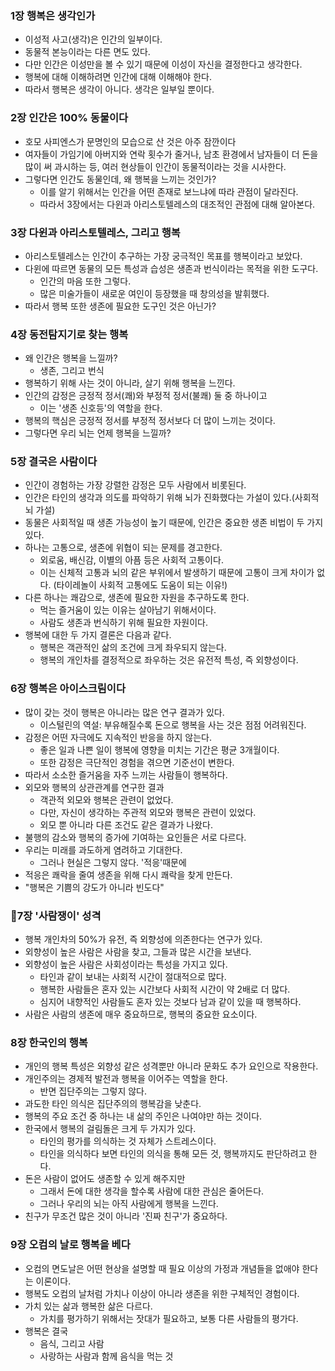 ### 1장 행복은 생각인가
- 이성적 사고(생각)은 인간의 일부이다.
- 동물적 본능이라는 다른 면도 있다.
- 다만 인간은 이성만을 볼 수 있기 때문에 이성이 자신을 결정한다고 생각한다.
- 행복에 대해 이해하려면 인간에 대해 이해해야 한다.
- 따라서 행복은 생각이 아니다. 생각은 일부일 뿐이다.
### 2장 인간은 100% 동물이다
- 호모 사피엔스가 문명인의 모습으로 산 것은 아주 잠깐이다
- 여자들이 가임기에 아버지와 연락 횟수가 줄거나, 남초 환경에서 남자들이 더 돈을 많이 써 과시하는 등, 여러 현상들이 인간이 동물적이라는 것을 시사한다.
- 그렇다면 인간도 동물인데, 왜 행복을 느끼는 것인가?
	- 이를 알기 위해서는 인간을 어떤 존재로 보느냐에 따라 관점이 달라진다.
	- 따라서 3장에서는 다윈과 아리스토텔레스의 대조적인 관점에 대해 알아본다.
### 3장 다윈과 아리스토텔레스, 그리고 행복
- 아리스토텔레스는 인간이 추구하는 가장 궁극적인 목표를 행복이라고 보았다.
- 다윈에 따르면 동물의 모든 특성과 습성은 생존과 번식이라는 목적을 위한 도구다.
	- 인간의 마음 또한 그렇다.
	- 많은 미술가들이 새로운 여인이 등장했을 때 창의성을 발휘했다.
- 따라서 행복 또한 생존에 필요한 도구인 것은 아닌가?
### 4장 동전탐지기로 찾는 행복
- 왜 인간은 행복을 느낄까?
	- 생존, 그리고 번식
- 행복하기 위해 사는 것이 아니라, 살기 위해 행복을 느낀다.
- 인간의 감정은 긍정적 정서(쾌)와 부정적 정서(불쾌) 둘 중 하나이고
	- 이는 '생존 신호등'의 역할을 한다.
- 행복의 핵심은 긍정적 정서를 부정적 정서보다 더 많이 느끼는 것이다.
- 그렇다면 우리 뇌는 언제 행복을 느낄까?
### 5장 결국은 사람이다
- 인간이 경험하는 가장 강렬한 감정은 모두 사람에서 비롯된다.
- 인간은 타인의 생각과 의도를 파악하기 위해 뇌가 진화했다는 가설이 있다.(사회적 뇌 가설)
- 동물은 사회적일 때 생존 가능성이 높기 때문에, 인간은 중요한 생존 비법이 두 가지 있다.
- 하나는 고통으로, 생존에 위협이 되는 문제를 경고한다.
	- 외로움, 배신감, 이별의 아픔 등은 사회적 고통이다.
	- 이는 신체적 고통과 뇌의 같은 부위에서 발생하기 때문에 고통이 크게 차이가 없다. (타이레놀이 사회적 고통에도 도움이 되는 이유!)
- 다른 하나는 쾌감으로, 생존에 필요한 자원을 추구하도록 한다.
	- 먹는 즐거움이 있는 이유는 살아남기 위해서이다.
	- 사람도 생존과 번식하기 위해 필요한 자원이다.
- 행복에 대한 두 가지 결론은 다음과 같다.
	- 행복은 객관적인 삶의 조건에 크게 좌우되지 않는다.
	- 행복의 개인차를 결정적으로 좌우하는 것은 유전적 특성, 즉 외향성이다.
### 6장  행복은 아이스크림이다
- 많이 갖는 것이 행복은 아니라는 많은 연구 결과가 있다.
	- 이스털린의 역설: 부유해질수록 돈으로 행복을 사는 것은 점점 어려워진다.
- 감정은 어떤 자극에도 지속적인 반응을 하지 않는다.
	- 좋은 일과 나쁜 일이 행복에 영향을 미치는 기간은 평균 3개월이다.
	- 또한 감정은 극단적인 경험을 겪으면 기준선이 변한다.
- 따라서 소소한 즐거움을 자주 느끼는 사람들이 행복하다.
- 외모와 행복의 상관관계를 연구한 결과
	- 객관적 외모와 행복은 관련이 없었다.
	- 다만, 자신이 생각하는 주관적 외모와 행복은 관련이 있었다.
	- 외모 뿐 아니라 다른 조건도 같은 결과가 나왔다.
- 불행의 감소와 행복의 증가에 기여하는 요인들은 서로 다르다.
- 우리는 미래를 과도하게 염려하고 기대한다.
	- 그러나 현실은 그렇지 않다. '적응'때문에
- 적응은 쾌락을 줄여 생존을 위해 다시 쾌락을 찾게 만든다.
- "행복은 기쁨의 강도가 아니라 빈도다"
### 7장 '사람쟁이' 성격
- 행복 개인차의 50%가 유전, 즉 외향성에 의존한다는 연구가 있다.
- 외향성이 높은 사람은 사람을 찾고, 그들과 많은 시간을 보낸다.
- 외향성이 높은 사람은 사회성이라는 특성을 가지고 있다.
	- 타인과 같이 보내는 사회적 시간이 절대적으로 많다.
	- 행복한 사람들은 혼자 있는 시간보다 사회적 시간이 약 2배로 더 많다.
	- 심지어 내향적인 사람들도 혼자 있는 것보다 남과 같이 있을 때 행복하다.
- 사람은 사람의 생존에 매우 중요하므로, 행복의 중요한 요소이다.
### 8장 한국인의 행복
- 개인의 행복 특성은 외향성 같은 성격뿐만 아니라 문화도 추가 요인으로 작용한다.
- 개인주의는 경제적 발전과 행복을 이어주는 역할을 한다.
	- 반면 집단주의는 그렇지 않다.
- 과도한 타인 의식은 집단주의의 행복감을 낮춘다.
- 행복의 주요 조건 중 하나는 내 삶의 주인은 나여야만 하는 것이다.
- 한국에서 행복의 걸림돌은 크게 두 가지가 있다.
	- 타인의 평가를 의식하는 것 자체가 스트레스이다.
	- 타인을 의식하다 보면 타인의 의식을 통해 모든 것, 행복까지도 판단하려고 한다.
- 돈은 사람이 없어도 생존할 수 있게 해주지만
	- 그래서 돈에 대한 생각을 할수록 사람에 대한 관심은 줄어든다.
	- 그러나 우리의 뇌는 아직 사람에게 행복을 느낀다.
- 친구가 무조건 많은 것이 아니라 '진짜 친구'가 중요하다.
###  9장 오컴의 날로 행복을 베다
- 오컴의 면도날은 어떤 현상을 설명할 때 필요 이상의 가정과 개념들을 없애야 한다는 이론이다.
- 행복도 오컴의 날처럼 가치나 이상이 아니라 생존을 위한 구체적인 경험이다.
- 가치 있는 삶과 행복한 삶은 다르다.
	- 가치를 평가하기 위해서는 잣대가 필요하고, 보통 다른 사람들의 평가다.
- 행복은 결국
	- 음식, 그리고 사람
	- 사랑하는 사람과 함께 음식을 먹는 것
	
